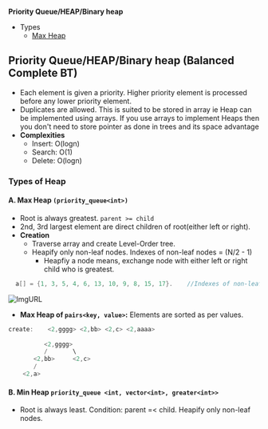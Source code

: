 **Priority Queue/HEAP/Binary heap**
- Types
  - [Max Heap](#mh)


## Priority Queue/HEAP/Binary heap (Balanced Complete BT)
- Each element is given a priority. Higher priority element is processed before any lower priority element. 
- Duplicates are allowed. This is suited to be stored in array ie Heap can be implemented using arrays. If you use arrays to implement Heaps then you don't need to store pointer as done in trees and its space advantage
- **Complexities**
  - Insert: O(logn)
  - Search: O(1)
  - Delete: O(logn)
  
### Types of Heap
<a name=mh></a>
#### A. Max Heap `(priority_queue<int>)`
- Root is always greatest. `parent >= child`
- 2nd, 3rd largest element are direct children of root(either left or right).
- **Creation**
  - Traverse array and create Level-Order tree. 
  - Heapify only non-leaf nodes. Indexes of non-leaf nodes = (N/2 - 1)
    - Heapfiy a node means, exchange node with either left or right child who is greatest.
```c
  a[] = {1, 3, 5, 4, 6, 13, 10, 9, 8, 15, 17}.    //Indexes of non-leaf nodes = (N/2 - 1) = 4,6,5,3,1
```
![ImgURL](https://i.ibb.co/vxFKzqD/max-heap.png)

- **Max Heap of `pairs<key, value>`:** Elements are sorted as per values.
```c
create:    <2,gggg> <2,bb> <2,c> <2,aaaa>
    
          <2,gggg>
          /       \
       <2,bb>     <2,c>
       /
    <2,a>   
```

#### B. Min Heap `priority_queue <int, vector<int>, greater<int>>`
- Root is always least. Condition: parent =< child. Heapify only non-leaf nodes.
 
